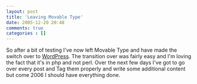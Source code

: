 ```yaml
---
layout: post
title: 'Leaving Movable Type'
date: 2005-12-20 20:48
comments: true
categories : []
---  
```


So after a bit of testing I've now left Movable Type and have made the switch over to <a href="http://wordpress.org">WordPress</a>. The transition over was fairly easy and I'm loving the fact that it's in php and not perl. Over the next few days I've got to go over every post and Tag them properly and write some additional content but come 2006 I should have everything done.



